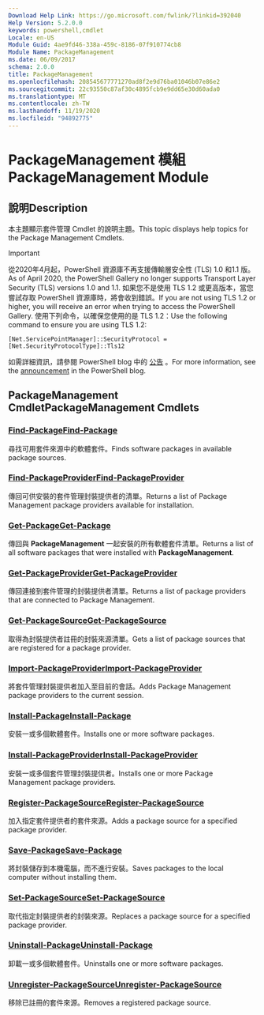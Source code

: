 ```yaml
---
Download Help Link: https://go.microsoft.com/fwlink/?linkid=392040
Help Version: 5.2.0.0
keywords: powershell,cmdlet
Locale: en-US
Module Guid: 4ae9fd46-338a-459c-8186-07f910774cb8
Module Name: PackageManagement
ms.date: 06/09/2017
schema: 2.0.0
title: PackageManagement
ms.openlocfilehash: 208545677771270ad8f2e9d76ba01046b07e86e2
ms.sourcegitcommit: 22c93550c87af30c4895fcb9e9dd65e30d60ada0
ms.translationtype: MT
ms.contentlocale: zh-TW
ms.lasthandoff: 11/19/2020
ms.locfileid: "94892775"
---
```

# <span data-ttu-id="6d009-103">PackageManagement 模組</span><span class="sxs-lookup"><span data-stu-id="6d009-103">PackageManagement Module</span></span>

## <span data-ttu-id="6d009-104">說明</span><span class="sxs-lookup"><span data-stu-id="6d009-104">Description</span></span>

<span data-ttu-id="6d009-105">本主題顯示套件管理 Cmdlet 的說明主題。</span><span class="sxs-lookup"><span data-stu-id="6d009-105">This topic displays help topics for the Package Management Cmdlets.</span></span>

> [!IMPORTANT]
> <span data-ttu-id="6d009-106">從2020年4月起，PowerShell 資源庫不再支援傳輸層安全性 (TLS) 1.0 和1.1 版。</span><span class="sxs-lookup"><span data-stu-id="6d009-106">As of April 2020, the PowerShell Gallery no longer supports Transport Layer Security (TLS) versions 1.0 and 1.1.</span></span> <span data-ttu-id="6d009-107">如果您不是使用 TLS 1.2 或更高版本，當您嘗試存取 PowerShell 資源庫時，將會收到錯誤。</span><span class="sxs-lookup"><span data-stu-id="6d009-107">If you are not using TLS 1.2 or higher, you will receive an error when trying to access the PowerShell Gallery.</span></span> <span data-ttu-id="6d009-108">使用下列命令，以確保您使用的是 TLS 1.2：</span><span class="sxs-lookup"><span data-stu-id="6d009-108">Use the following command to ensure you are using TLS 1.2:</span></span>
>
> `[Net.ServicePointManager]::SecurityProtocol = [Net.SecurityProtocolType]::Tls12`
>
> <span data-ttu-id="6d009-109">如需詳細資訊，請參閱 PowerShell blog 中的 [公告](https://devblogs.microsoft.com/powershell/powershell-gallery-tls-support/) 。</span><span class="sxs-lookup"><span data-stu-id="6d009-109">For more information, see the [announcement](https://devblogs.microsoft.com/powershell/powershell-gallery-tls-support/) in the PowerShell blog.</span></span>

## <span data-ttu-id="6d009-110">PackageManagement Cmdlet</span><span class="sxs-lookup"><span data-stu-id="6d009-110">PackageManagement Cmdlets</span></span>

### [<span data-ttu-id="6d009-111">Find-Package</span><span class="sxs-lookup"><span data-stu-id="6d009-111">Find-Package</span></span>](Find-Package.md)
<span data-ttu-id="6d009-112">尋找可用套件來源中的軟體套件。</span><span class="sxs-lookup"><span data-stu-id="6d009-112">Finds software packages in available package sources.</span></span>

### [<span data-ttu-id="6d009-113">Find-PackageProvider</span><span class="sxs-lookup"><span data-stu-id="6d009-113">Find-PackageProvider</span></span>](Find-PackageProvider.md)
<span data-ttu-id="6d009-114">傳回可供安裝的套件管理封裝提供者的清單。</span><span class="sxs-lookup"><span data-stu-id="6d009-114">Returns a list of Package Management package providers available for installation.</span></span>

### [<span data-ttu-id="6d009-115">Get-Package</span><span class="sxs-lookup"><span data-stu-id="6d009-115">Get-Package</span></span>](Get-Package.md)
<span data-ttu-id="6d009-116">傳回與 **PackageManagement** 一起安裝的所有軟體套件清單。</span><span class="sxs-lookup"><span data-stu-id="6d009-116">Returns a list of all software packages that were installed with **PackageManagement**.</span></span>

### [<span data-ttu-id="6d009-117">Get-PackageProvider</span><span class="sxs-lookup"><span data-stu-id="6d009-117">Get-PackageProvider</span></span>](Get-PackageProvider.md)
<span data-ttu-id="6d009-118">傳回連接到套件管理的封裝提供者清單。</span><span class="sxs-lookup"><span data-stu-id="6d009-118">Returns a list of package providers that are connected to Package Management.</span></span>

### [<span data-ttu-id="6d009-119">Get-PackageSource</span><span class="sxs-lookup"><span data-stu-id="6d009-119">Get-PackageSource</span></span>](Get-PackageSource.md)
<span data-ttu-id="6d009-120">取得為封裝提供者註冊的封裝來源清單。</span><span class="sxs-lookup"><span data-stu-id="6d009-120">Gets a list of package sources that are registered for a package provider.</span></span>

### [<span data-ttu-id="6d009-121">Import-PackageProvider</span><span class="sxs-lookup"><span data-stu-id="6d009-121">Import-PackageProvider</span></span>](Import-PackageProvider.md)
<span data-ttu-id="6d009-122">將套件管理封裝提供者加入至目前的會話。</span><span class="sxs-lookup"><span data-stu-id="6d009-122">Adds Package Management package providers to the current session.</span></span>

### [<span data-ttu-id="6d009-123">Install-Package</span><span class="sxs-lookup"><span data-stu-id="6d009-123">Install-Package</span></span>](Install-Package.md)
<span data-ttu-id="6d009-124">安裝一或多個軟體套件。</span><span class="sxs-lookup"><span data-stu-id="6d009-124">Installs one or more software packages.</span></span>

### [<span data-ttu-id="6d009-125">Install-PackageProvider</span><span class="sxs-lookup"><span data-stu-id="6d009-125">Install-PackageProvider</span></span>](Install-PackageProvider.md)
<span data-ttu-id="6d009-126">安裝一或多個套件管理封裝提供者。</span><span class="sxs-lookup"><span data-stu-id="6d009-126">Installs one or more Package Management package providers.</span></span>

### [<span data-ttu-id="6d009-127">Register-PackageSource</span><span class="sxs-lookup"><span data-stu-id="6d009-127">Register-PackageSource</span></span>](Register-PackageSource.md)
<span data-ttu-id="6d009-128">加入指定套件提供者的套件來源。</span><span class="sxs-lookup"><span data-stu-id="6d009-128">Adds a package source for a specified package provider.</span></span>

### [<span data-ttu-id="6d009-129">Save-Package</span><span class="sxs-lookup"><span data-stu-id="6d009-129">Save-Package</span></span>](Save-Package.md)
<span data-ttu-id="6d009-130">將封裝儲存到本機電腦，而不進行安裝。</span><span class="sxs-lookup"><span data-stu-id="6d009-130">Saves packages to the local computer without installing them.</span></span>

### [<span data-ttu-id="6d009-131">Set-PackageSource</span><span class="sxs-lookup"><span data-stu-id="6d009-131">Set-PackageSource</span></span>](Set-PackageSource.md)
<span data-ttu-id="6d009-132">取代指定封裝提供者的封裝來源。</span><span class="sxs-lookup"><span data-stu-id="6d009-132">Replaces a package source for a specified package provider.</span></span>

### [<span data-ttu-id="6d009-133">Uninstall-Package</span><span class="sxs-lookup"><span data-stu-id="6d009-133">Uninstall-Package</span></span>](Uninstall-Package.md)
<span data-ttu-id="6d009-134">卸載一或多個軟體套件。</span><span class="sxs-lookup"><span data-stu-id="6d009-134">Uninstalls one or more software packages.</span></span>

### [<span data-ttu-id="6d009-135">Unregister-PackageSource</span><span class="sxs-lookup"><span data-stu-id="6d009-135">Unregister-PackageSource</span></span>](Unregister-PackageSource.md)
<span data-ttu-id="6d009-136">移除已註冊的套件來源。</span><span class="sxs-lookup"><span data-stu-id="6d009-136">Removes a registered package source.</span></span>
